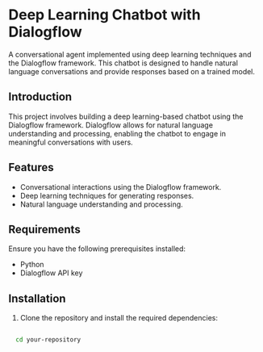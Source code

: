 # Deep Learning Chatbot with Dialogflow

A conversational agent implemented using deep learning techniques and the Dialogflow framework. This chatbot is designed to handle natural language conversations and provide responses based on a trained model.

## Introduction

This project involves building a deep learning-based chatbot using the Dialogflow framework. Dialogflow allows for natural language understanding and processing, enabling the chatbot to engage in meaningful conversations with users.

## Features

- Conversational interactions using the Dialogflow framework.
- Deep learning techniques for generating responses.
- Natural language understanding and processing.

## Requirements

Ensure you have the following prerequisites installed:

- Python 
- Dialogflow API key

## Installation

1. Clone the repository and install the required dependencies:

  ```bash
 
    cd your-repository

